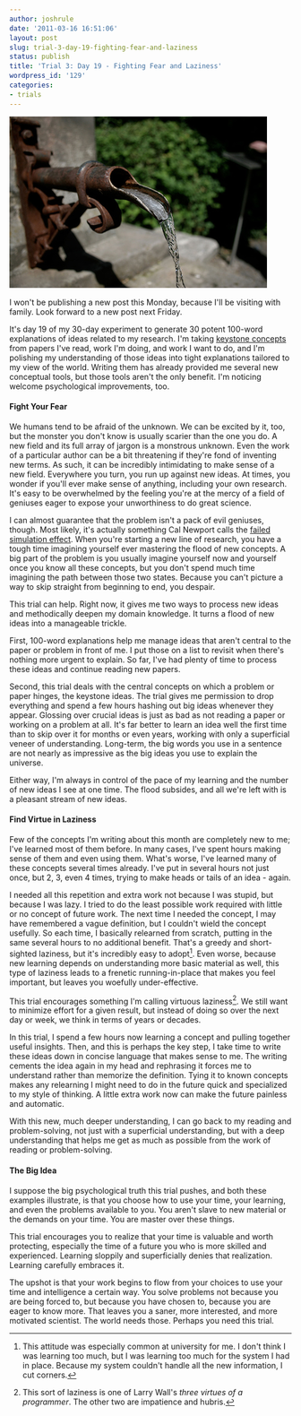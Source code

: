 ```yaml
---
author: joshrule
date: '2011-03-16 16:51:06'
layout: post
slug: trial-3-day-19-fighting-fear-and-laziness
status: publish
title: 'Trial 3: Day 19 - Fighting Fear and Laziness'
wordpress_id: '129'
categories:
- trials
---
```


![Transform a flood into a trickle - photo by Billy A on flickr.com][1]

I won't be publishing a new post this Monday, because I'll be visiting with
family. Look forward to a new post next Friday.

It's day 19 of my 30-day experiment to generate 30 potent 100-word
explanations of ideas related to my research. I'm taking [keystone
concepts][2] from papers I've read, work I'm doing, and work I want to do, and
I'm polishing my understanding of those ideas into tight explanations tailored
to my view of the world. Writing them has already provided me several new
conceptual tools, but those tools aren't the only benefit. I'm noticing
welcome psychological improvements, too.

#### Fight Your Fear

We humans tend to be afraid of the unknown. We can be excited by it, too, but
the monster you don't know is usually scarier than the one you do. A new field
and its full array of jargon is a monstrous unknown. Even the work of a
particular author can be a bit threatening if they're fond of inventing new
terms. As such, it can be incredibly intimidating to make sense of a new
field. Everywhere you turn, you run up against new ideas. At times, you wonder
if you'll ever make sense of anything, including your own research. It's easy
to be overwhelmed by the feeling you're at the mercy of a field of geniuses
eager to expose your unworthiness to do great science.

I can almost guarantee that the problem isn't a pack of evil geniuses, though.
Most likely, it's actually something Cal Newport calls the [failed simulation
effect][3]. When you're starting a new line of research, you have a tough time
imagining yourself ever mastering the flood of new concepts. A big part of the
problem is you usually imagine yourself now and yourself once you know all
these concepts, but you don't spend much time imagining the path between those
two states. Because you can't picture a way to skip straight from beginning to
end, you despair.

This trial can help. Right now, it gives me two ways to process new ideas and
methodically deepen my domain knowledge. It turns a flood of new ideas into a
manageable trickle.

First, 100-word explanations help me manage ideas that aren't central to the
paper or problem in front of me. I put those on a list to revisit when there's
nothing more urgent to explain. So far, I've had plenty of time to process
these ideas and continue reading new papers.

Second, this trial deals with the central concepts on which a problem or paper
hinges, the keystone ideas. The trial gives me permission to drop everything
and spend a few hours hashing out big ideas whenever they appear. Glossing
over crucial ideas is just as bad as not reading a paper or working on a
problem at all. It's far better to learn an idea well the first time than to
skip over it for months or even years, working with only a superficial veneer
of understanding. Long-term, the big words you use in a sentence are not
nearly as impressive as the big ideas you use to explain the universe.

Either way, I'm always in control of the pace of my learning and the number of
new ideas I see at one time. The flood subsides, and all we're left with is a
pleasant stream of new ideas.

#### Find Virtue in Laziness

Few of the concepts I'm writing about this month are completely new to me;
I've learned most of them before. In many cases, I've spent hours making sense
of them and even using them. What's worse, I've learned many of these concepts
several times already. I've put in several hours not just once, but 2, 3, even
4 times, trying to make heads or tails of an idea - again.

I needed all this repetition and extra work not because I was stupid, but
because I was lazy. I tried to do the least possible work required with little
or no concept of future work. The next time I needed the concept, I may have
remembered a vague definition, but I couldn't wield the concept usefully. So
each time, I basically relearned from scratch, putting in the same several
hours to no additional benefit. That's a greedy and short-sighted laziness,
but it's incredibly easy to adopt[^1]. Even worse, because new learning
depends on understanding more basic material as well, this type of laziness
leads to a frenetic running-in-place that makes you feel important, but leaves
you woefully under-effective.

This trial encourages something I'm calling virtuous laziness[^2]. We still
want to minimize effort for a given result, but instead of doing so over the
next day or week, we think in terms of years or decades.

In this trial, I spend a few hours now learning a concept and pulling together
useful insights. Then, and this is perhaps the key step, I take time to write
these ideas down in concise language that makes sense to me. The writing
cements the idea again in my head and rephrasing it forces me to understand
rather than memorize the definition. Tying it to known concepts makes any
relearning I might need to do in the future quick and specialized to my style
of thinking. A little extra work now can make the future painless and
automatic.

With this new, much deeper understanding, I can go back to my reading and
problem-solving, not just with a superficial understanding, but with a deep
understanding that helps me get as much as possible from the work of reading
or problem-solving.

#### The Big Idea

I suppose the big psychological truth this trial pushes, and both these
examples illustrate, is that you choose how to use your time, your learning,
and even the problems available to you. You aren't slave to new material or
the demands on your time. You are master over these things.

This trial encourages you to realize that your time is valuable and worth
protecting, especially the time of a future you who is more skilled and
experienced. Learning sloppily and superficially denies that realization.
Learning carefully embraces it.

The upshot is that your work begins to flow from your choices to use your time
and intelligence a certain way. You solve problems not because you are being
forced to, but because you have chosen to, because you are eager to know more.
That leaves you a saner, more interested, and more motivated scientist. The
world needs those. Perhaps you need this trial.


[^1]: This attitude was especially common at university for me. I don't think I was learning too much, but I was learning too much for the system I had in place. Because my system couldn't handle all the new information, I cut corners.
[^2]: This sort of laziness is one of Larry Wall's _three virtues of a programmer_. The other two are impatience and hubris.

[1]: /a/2011-03-16-trial-3-day-19-fighting-fear-and-laziness/flood-to-trickle.png (Transform a flood into a trickle - photo by Billy A on flickr.com)
[2]: http://joshrule.com/blog/trial-3-day-1-rapid-fire-explanation/ (WOTS - Trial 3: Day 1 - Rapid Fire Explanation)
[3]: http://calnewport.com/blog/2010/03/26/how-to-get-into-stanford-with-bs-on-your-transcript-failed-simulations-the-surprising-psychology-of-impressiveness/ (Study Hacks: How to Get Into Stanford with B's on Your Transcript: Failed Simulations & the Surprising Psychology of Impressiveness)
